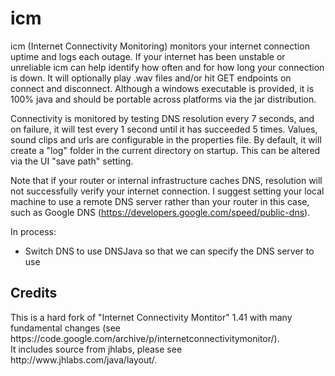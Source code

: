 # icm
icm (Internet Connectivity Monitoring) monitors your internet connection uptime and logs each outage. If your internet has been unstable or unreliable icm can help identify how often and for how long your connection is down. It will optionally play .wav files and/or hit GET endpoints on connect and disconnect. Although a windows executable is provided, it is 100% java and should be portable across platforms via the jar distribution.<br/>

Connectivity is monitored by testing DNS resolution every 7 seconds, and on failure, it will test every 1 second until it has succeeded 5 times.
Values, sound clips and urls are configurable in the properties file. By default, it will create a "log" folder in the current directory on startup. This can be altered via the UI "save path" setting.<br/>

Note that if your router or internal infrastructure caches DNS, resolution will not successfully verify your internet connection. 
I suggest setting your local machine to use a remote DNS server rather than your router in this case, such as Google DNS (https://developers.google.com/speed/public-dns).
<br/>
<p/>
In process:<br/>
<ul>
<li>
  Switch DNS to use DNSJava so that we can specify the DNS server to use
  </li>
</ul>

<h2>Credits</h2>
This is a hard fork of "Internet Connectivity Montitor" 1.41 with many fundamental changes (see https://code.google.com/archive/p/internetconnectivitymonitor/).<br/>
It includes source from jhlabs, please see http://www.jhlabs.com/java/layout/.<br/>
